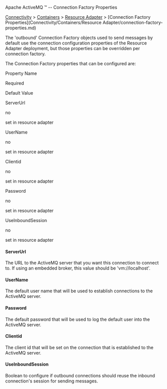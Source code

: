 Apache ActiveMQ ™ -- Connection Factory Properties 

[Connectivity](connectivity.md) > [Containers](Connectivity/containers.md) > [Resource Adapter](Connectivity/ContainersConnectivity/Containers/Connectivity/Containers/resource-adapter.md) > [Connection Factory Properties](Connectivity/Containers/Resource Adapter/connection-factory-properties.md)


The 'outbound' Connection Factory objects used to send messages by default use the connection configuration properties of the Resource Adapter deployment, but those properties can be overridden per connection factory.

The Connection Factory properties that can be configured are:

Property Name

Required

Default Value

ServerUrl

no

set in resource adapter

UserName

no

set in resource adapter

Clientid

no

set in resource adapter

Password

no

set in resource adapter

UseInboundSession

no

set in resource adapter

#### ServerUrl

The URL to the ActiveMQ server that you want this connection to connect to. If using an embedded broker, this value should be 'vm://localhost'.

#### UserName

The default user name that will be used to establish connections to the ActiveMQ server.

#### Password

The default password that will be used to log the default user into the ActiveMQ server.

#### Clientid

The client id that will be set on the connection that is established to the ActiveMQ server.

#### UseInboundSession

Boolean to configure if outbound connections should reuse the inbound connection's session for sending messages.

